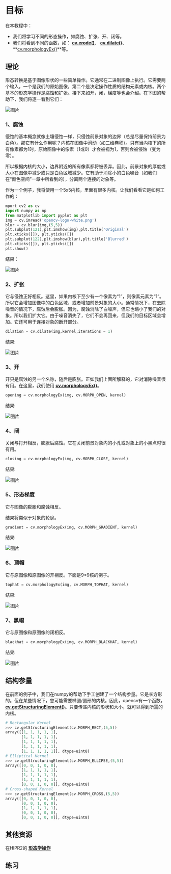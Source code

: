 # 目标

在本教程中：

* 我们将学习不同的形态操作，如腐蚀、扩张、开、闭等。
* 我们将看到不同的函数，如： **[cv.erode()](https://docs.opencv.org/4.0.0/d4/d86/group__imgproc__filter.html#gaeb1e0c1033e3f6b891a25d0511362aeb)**、 **[cv.dilate()](https://docs.opencv.org/4.0.0/d4/d86/group__imgproc__filter.html#ga4ff0f3318642c4f469d0e11f242f3b6c)**、 **[cv.morphologyEx()](https://docs.opencv.org/4.0.0/d4/d86/group__imgproc__filter.html#ga67493776e3ad1a3df63883829375201f)**等。

## 理论

形态转换是基于图像形状的一些简单操作。它通常在二进制图像上执行。它需要两个输入，一个是我们的原始图像，第二个是决定操作性质的结构元素或内核。两个基本的形态学操作是腐蚀和扩张。接下来如开，闭，梯度等也会介绍。在下图的帮助下，我们将逐一看到它们：

![图片](./img/Morphological_Transformations_1.jpg)

### 1、腐蚀

侵蚀的基本概念就像土壤侵蚀一样，只侵蚀前景对象的边界（总是尽量保持前景为白色）。那它有什么作用呢？内核在图像中滑动（如二维卷积）。只有当内核下的所有像素都为1时，原始图像中的像素（1或0）才会被视为1，否则会被侵蚀（变为零）。

所以根据内核的大小，边界附近的所有像素都将被丢弃。因此，前景对象的厚度或大小在图像中减少或只是白色区域减少。它有助于消除小的白色噪音（如我们在“颜色空间”一章中所看到的），分离两个连接的对象等。

作为一个例子，我将使用一个5x5内核，里面有很多内核。让我们看看它是如何工作的：

```python
mport cv2 as cv
import numpy as np
from matplotlib import pyplot as plt
img = cv.imread('opencv-logo-white.png')
blur = cv.blur(img,(5,5))
plt.subplot(121),plt.imshow(img),plt.title('Original')
plt.xticks([]), plt.yticks([])
plt.subplot(122),plt.imshow(blur),plt.title('Blurred')
plt.xticks([]), plt.yticks([])
plt.show()
```

结果：

![图片](./img/Morphological_Transformations_2.jpg)

### 2、扩张

它与侵蚀正好相反。这里，如果内核下至少有一个像素为“1”，则像素元素为“1”。所以它会增加图像中的白色区域，或者增加前景对象的大小。通常情况下，在去除噪音的情况下，腐蚀后会膨胀。因为，腐蚀消除了白噪声，但它也缩小了我们的对象。所以我们扩大它。由于噪音消失了，它们不会再回来，但我们的目标区域会增加。它还可用于连接对象的断开部分。

```python
dilation = cv.dilate(img,kernel,iterations = 1)
```

结果:

![图片](./img/Morphological_Transformations_3.jpg)

### 3、开

开只是腐蚀的另一个名称，随后是膨胀。正如我们上面所解释的，它对消除噪音很有用。在这里，我们使用 **[cv.morphologyEx()](https://docs.opencv.org/4.0.0/d4/d86/group__imgproc__filter.html#ga67493776e3ad1a3df63883829375201f)**。


```python
opening = cv.morphologyEx(img, cv.MORPH_OPEN, kernel)
```

结果:

![图片](./img/Morphological_Transformations_4.jpg)

### 4、闭

关闭与打开相反，膨胀后腐蚀。它在关闭前景对象内的小孔或对象上的小黑点时很有用。

```python
closing = cv.morphologyEx(img, cv.MORPH_CLOSE, kernel)
```

结果:

![图片](./img/Morphological_Transformations_5.jpg)

### 5、形态梯度

它与图像的膨胀和腐蚀相反。

结果将类似于对象的轮廓。

```python
gradient = cv.morphologyEx(img, cv.MORPH_GRADIENT, kernel)
```

结果:

![图片](./img/Morphological_Transformations_6.jpg)

### 6、顶帽

它与原图像和原图像的开相反。下面是9*9核的例子。

```python
tophat = cv.morphologyEx(img, cv.MORPH_TOPHAT, kernel)
```

结果:

![图片](./img/Morphological_Transformations_7.jpg)

### 7、黑帽

它与原图像和原图像的闭相反。

```python
blackhat = cv.morphologyEx(img, cv.MORPH_BLACKHAT, kernel)
```

结果:

![图片](./img/Morphological_Transformations_8.jpg)

## 结构参量

在前面的例子中，我们在numpy的帮助下手工创建了一个结构参量。它是长方形的。但在某些情况下，您可能需要椭圆/圆形的内核。因此，opencv有一个函数，**[cv.getStructuringElement()](https://docs.opencv.org/4.0.0/d4/d86/group__imgproc__filter.html#gac342a1bb6eabf6f55c803b09268e36dc)**。只要传递内核的形状和大小，就可以得到所需的内核。

```python
# Rectangular Kernel
>>> cv.getStructuringElement(cv.MORPH_RECT,(5,5))
array([[1, 1, 1, 1, 1],
       [1, 1, 1, 1, 1],
       [1, 1, 1, 1, 1],
       [1, 1, 1, 1, 1],
       [1, 1, 1, 1, 1]], dtype=uint8)
# Elliptical Kernel
>>> cv.getStructuringElement(cv.MORPH_ELLIPSE,(5,5))
array([[0, 0, 1, 0, 0],
       [1, 1, 1, 1, 1],
       [1, 1, 1, 1, 1],
       [1, 1, 1, 1, 1],
       [0, 0, 1, 0, 0]], dtype=uint8)
# Cross-shaped Kernel
>>> cv.getStructuringElement(cv.MORPH_CROSS,(5,5))
array([[0, 0, 1, 0, 0],
       [0, 0, 1, 0, 0],
       [1, 1, 1, 1, 1],
       [0, 0, 1, 0, 0],
       [0, 0, 1, 0, 0]], dtype=uint8)
```

## 其他资源

在HIPR2的 **[形态学操作](http://homepages.inf.ed.ac.uk/rbf/HIPR2/morops.htm)**

## 练习